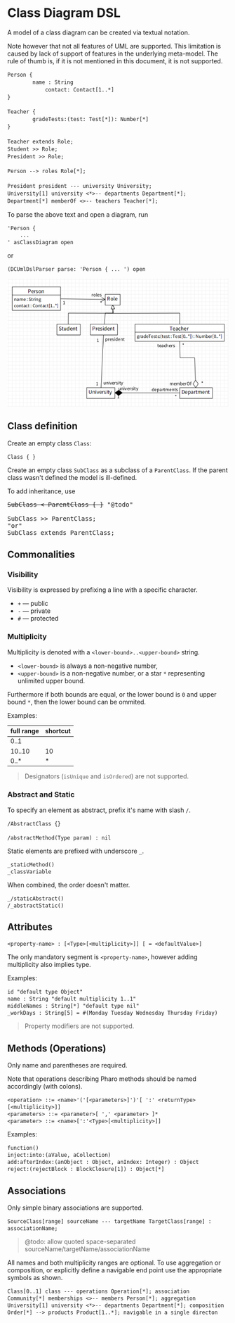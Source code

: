 # Class Diagram DSL

A model of a class diagram can be created via textual notation.

Note however that not all features of UML are supported. This limitation is caused by lack of support of features in the underlying meta-model. The rule of thumb is, if it is not mentioned in this document, it is not supported.

```txt
Person {
	    name : String
		    contact: Contact[1..*]
}

Teacher {
	    gradeTests:(test: Test[*]): Number[*]
}

Teacher extends Role;
Student >> Role;
President >> Role;

Person --> roles Role[*];

President president --- university University;
University[1] university <*>-- departments Department[*];
Department[*] memberOf <>-- teachers Teacher[*];
```

To parse the above text and open a diagram, run

```st
'Person {
	...
' asClassDiagram open
```
or
```st
(DCUmlDslParser parse: 'Person { ... ') open
```

![diagram](figures/diagram.png)


## Class definition

Create an empty class `Class`:
```
Class { }
```

Create an empty class `SubClass` as a subclass of a `ParentClass`. If the parent class wasn't defined the model is ill-defined.

To add inheritance, use

<pre>
<del>SubClass < ParentClass { }</del> "@todo"

SubClass >> ParentClass;
"or"
SubClass extends ParentClass;
</pre>

## Commonalities

### Visibility

Visibility is expressed by prefixing a line with a specific character.

* `+` — public
* `-` — private
* `#` — protected

### Multiplicity

Multiplicity is denoted with a `<lower-bound>..<upper-bound>` string.

* `<lower-bound>` is always a non-negative number,
* `<upper-bound>` is a non-negative number, or a star `*` representing unlimited upper bound.

Furthermore if both bounds are equal, or the lower bound is `0` and upper bound `*`, then the lower bound can be ommited.

Examples:

full range | shortcut
---------- | --------
0..1|
10..10|10
0..\*|\*

> Designators (`isUnique` and `isOrdered`) are not supported.

### Abstract and Static

To specify an element as abstract, prefix it's name with slash `/`.

```st
/AbstractClass {}

/abstractMethod(Type param) : nil
```

Static elements are prefixed with underscore `_`.


```st
_staticMethod()
_classVariable
```

When combined, the order doesn't matter.

```st
_/staticAbstract()
/_abstractStatic()
```


## Attributes

```st
<property-name> : [<Type>[<multiplicity>]] [ = <defaultValue>]
```

The only mandatory segment is `<property-name>`, however adding multiplicity also implies type.

Examples:

```st
id "default type Object"
name : String "default multiplicity 1..1"
middleNames : String[*] "default type nil"
_workDays : String[5] = #(Monday Tuesday Wednesday Thursday Friday)
```

> Property modifiers are not supported.

## Methods (Operations)

Only name and parentheses are required.

Note that operations describing Pharo methods should be named accordingly (with colons).

```st
<operation> ::= <name>'('[<parameters>]')'[ ':' <returnType>[<multiplicity>]]
<parameters> ::= <parameter>[ ',' <parameter> ]*
<parameter> ::= <name>[':'<Type>[<multiplicity>]]
```

Examples:

```st
function()
inject:into:(aValue, aCollection)
add:afterIndex:(anObject : Object, anIndex: Integer) : Object
reject:(rejectBlock : BlockClosure[1]) : Object[*]
```

## Associations

Only simple binary associations are supported.

```
SourceClass[range] sourceName --- targetName TargetClass[range] : associationName;
```

> @todo: allow quoted space-separated sourceName/targetName/associationName


All names and both multiplicity ranges are optional. To use aggregation or composition, or explicitly define a navigable end point use the appropriate symbols as shown.

```
Class[0..1] class --- operations Operation[*]; association
Community[*] memberships <>-- members Person[*]; aggregation
University[1] university <*>-- departments Department[*]; composition
Order[*] --> products Product[1..*]; navigable in a single directon
```
